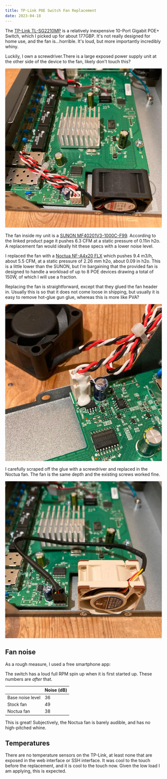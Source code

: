 ```yaml
---
title: TP-Link POE Switch Fan Replacement
date: 2023-04-18
---
```


<style>
article h1 {
  color: #653024;
  text-shadow: 5px 5px 0 #e6ceb5;
  transition: all linear 500ms;
}
article h1:hover {
  cursor: pointer;
  text-shadow: -5px -5px 0 #e6ceb5;
  transition: text-shadow linear 500ms;
}

@media (prefers-color-scheme: dark) {
    article h1 {
      color: #e6ceb5;
      text-shadow: 5px 5px 0 #653024;
    }
    article h1:hover {
        text-shadow: -5px -5px 0 #653024;
    }
}
</style>

The [TP-Link TL-SG2210MP](https://www.tp-link.com/uk/business-networking/omada-sdn-switch/tl-sg2210mp/)
is a relatively inexpensive 10-Port Gigabit POE+ Switch, which I picked up for
about 177GBP.
It's not really designed for home use, and the fan is...horrible.
It's loud, but more importantly incredibly whiny.

Luckily, I own a screwdriver.<span class="marginnote">There is a large exposed
power supply unit at the other side of the device to the fan, likely don't touch this?</span>

![TP-Link switch insides](/assets/images/2023-04-18_switch-original-insides.jpg)

The fan inside my unit is a [SUNON
MF40201V3-1000C-F99](http://www.sunon-fan.com/product/MF40201V3-1000C-F99.html).
According to the linked product page it pushes 6.3 CFM at a static pressure of
0.11in h2o.
A replacement fan would ideally hit these specs with a lower noise level.

I replaced the fan with a [Noctua NF-A4x20
FLX](https://noctua.at/en/nf-a4x20-flx/specification) which pushes 9.4 m3/h,
about 5.5 CFM, at a static pressure of 2.26 mm h2o, about 0.09 in h2o.
This is a little lower than the SUNON, but I'm bargaining that the provided fan
is designed to handle a workload of up to 8 POE devices drawing a total of
150W, of which I will use a fraction.

Replacing the fan is straightforward, except that they glued the fan header in.
Usually this is so that it does not come loose in shipping, but usually it is
easy to remove hot-glue gun glue, whereas this is more like PVA?

![GLUE](/assets/images/2023-04-18_glue.jpg "Remove carefully!")

I carefully scraped off the glue with a screwdriver and replaced in the Noctua
fan. The fan is the same depth and the existing screws worked fine.

![Noctua](/assets/images/2023-04-18_noctua.jpg "Sexy sexy brown and tan")

## Fan noise

As a rough measure, I used a free smartphone app:

<span class="marginnote">The switch has a loud full RPM spin up when it is
first started up. These numbers are <em>after</em> that.</span>

| | Noise (dB) |
|------------------|----|
| Base noise level | 36 |
| Stock fan        | 49 |
| Noctua fan       | 38 |


This is great!
Subjectively, the Noctua fan is barely audible, and has no high-pitched whine.


## Temperatures

There are no temperature sensors on the TP-Link, at least none that are exposed
in the web interface or SSH interface.
It was cool to the touch before the replacement, and it is cool to the touch
now.
Given the low load I am applying, this is expected.
